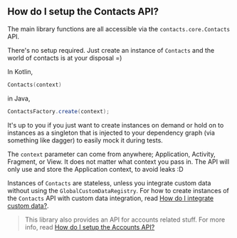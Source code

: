 ## How do I setup the Contacts API?

The main library functions are all accessible via the `contacts.core.Contacts` API.

There's no setup required. Just create an instance of `Contacts` and the world of contacts is at
your disposal =)

In Kotlin,

```kotlin
Contacts(context)
```

in Java,

```java
ContactsFactory.create(context);
```

It's up to you if you just want to create instances on demand or hold on to instances as a singleton
that is injected to your dependency graph (via something like dagger) to easily mock it during tests.

The `context` parameter can come from anywhere; Application, Activity, Fragment, or View. It does
not matter what context you pass in. The API will only use and store the Application context, to
avoid leaks :D

Instances of `Contacts` are stateless, unless you integrate custom data without using the
`GlobalCustomDataRegistry`. For how to create instances of the `Contacts` API with custom data
integration, read [How do I integrate custom data?](/contacts-android/howto-integrate-custom-data.md).

> This library also provides an API for accounts related stuff. For more info, read 
> [How do I setup the Accounts API?](/contacts-android/howto-setup-accounts-api.md)